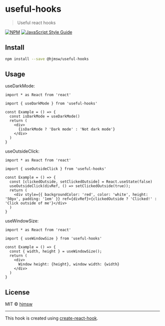 # useful-hooks

> Useful react hooks

[![NPM](https://img.shields.io/npm/v/useful-hooks.svg)](https://www.npmjs.com/package/useful-hooks) [![JavaScript Style Guide](https://img.shields.io/badge/code_style-standard-brightgreen.svg)](https://standardjs.com)

## Install

```bash
npm install --save @hjmsw/useful-hooks
```

## Usage

useDarkMode:

```tsx
import * as React from 'react'

import { useDarkMode } from 'useful-hooks'

const Example = () => {
  const isDarkMode = useDarkMode()
  return (
    <div>
      {isDarkMode ? 'Dark mode' : 'Not dark mode'}
    </div>
  )
}
```

useOutsideClick:

```tsx
import * as React from 'react'

import { useOutsideClick } from 'useful-hooks'

const Example = () => {
  const [clickedOutside, setClickedOutside] = React.useState(false)
  useOutsideClick(divRef, () => setClickedOutside(true));
  return (
    <div style={{ backgroundColor: 'red', color: 'white', height: '50px', padding: '1em' }} ref={divRef}>{clickedOutside ? 'Clicked!' : 'Click outside of me'}</div>
  )
}
```

useWindowSize:

```tsx
import * as React from 'react'

import { useWindowSize } from 'useful-hooks'

const Example = () => {
  const { width, height } = useWindowSize();
  return (
    <div>
      Window height: {height}, window width: {width}
    </div>
  )
}
```

## License

MIT © [hjmsw](https://github.com/hjmsw)

---

This hook is created using [create-react-hook](https://github.com/hermanya/create-react-hook).
